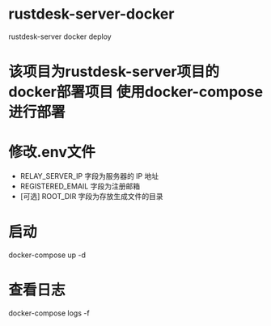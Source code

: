 # rustdesk-server-docker
rustdesk-server docker deploy

# 该项目为rustdesk-server项目的docker部署项目 使用docker-compose进行部署

# 修改.env文件

+ RELAY_SERVER_IP 字段为服务器的 IP 地址
+ REGISTERED_EMAIL 字段为注册邮箱
+ [可选] ROOT_DIR 字段为存放生成文件的目录

# 启动
docker-compose up -d

# 查看日志
docker-compose logs -f